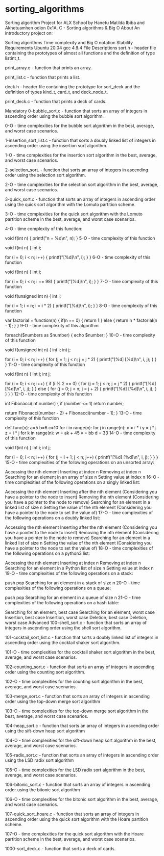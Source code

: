 # sorting_algorithms
Sorting algorithm Project for ALX School by Hanetu Matilda Ibiba and Akhetuamhen odion
0x1A. C - Sorting algorithms & Big O
About
An introductory project on:

Sorting algorithms Time complexity and Big O notation Stability Requirements Ubuntu 20.04 gcc 4.8.4 File Descriptions sort.h - header file containing the prototypes of almost all functions and the definition of type listint_t.

print_array.c - function that prints an array.

print_list.c - function that prints a list.

deck.h - header file containing the prototype for sort_deck and the definition of types kind_t, card_t, and deck_node_t.

print_deck.c - function that prints a deck of cards.

Mandatory 0-bubble_sort.c - function that sorts an array of integers in ascending order using the bubble sort algorithm.

0-O - time complexities for the bubble sort algorithm in the best, average, and worst case scenarios.

1-insertion_sort_list.c - function that sorts a doubly linked list of integers in ascending order using the insertion sort algorithm.

1-O - time complexities for the insertion sort algorithm in the best, average, and worst case scenarios.

2-selection_sort. - function that sorts an array of integers in ascending order using the selection sort algorithm.

2-O - time complexities for the selection sort algorithm in the best, average, and worst case scenarios.

3-quick_sort.c - function that sorts an array of integers in ascending order using the quick sort algorithm with the Lomuto partition scheme.

3-O - time complexities for the quick sort algorithm with the Lomuto partition scheme in the best, average, and worst case scenarios.

4-O - time complexity of this function:

void f(int n) { printf("n = %d\n", n); } 5-O - time complexity of this function

void f(int n) { int i;

for (i = 0; i < n; i++)
{
    printf("[%d]\n", i);
}
} 6-O - time complexity of this function

void f(int n) { int i;

for (i = 0; i < n; i += 98)
{
    printf("[%d]\n", i);
}
} 7-O - time complexity of this function

void f(unsigned int n) { int i;

for (i = 1; i < n; i = i * 2)
{
    printf("[%d]\n", i);
}
} 8-O - time complexity of this function

var factorial = function(n) { if(n == 0) { return 1 } else { return n * factorial(n - 1); } } 9-O - time complexity of this algorithm

foreach($numbers as $number) { echo $number; } 10-O - time complexity of this function

void f(unsigned int n) { int i; int j;

for (i = 0; i < n; i++)
{
    for (j = 1; j < n; j = j * 2)
    {
        printf("[%d] [%d]\n", i, j);
    }
}
} 11-O - time complexity of this function

void f(int n) { int i; int j;

for (i = 0; i < n; i++)
{
    if (i % 2 == 0)
    {
        for (j = 1; j < n; j = j * 2)
        {
            printf("[%d] [%d]\n", i, j);
        }
    }
    else
    {
        for (j = 0; j < n; j = j + 2)
        {
            printf("[%d] [%d]\n", i, j);
        }
    }
}
} 12-O - time complexity of this function

int Fibonacci(int number) { if (number <= 1) return number;

return Fibonacci(number - 2) + Fibonacci(number - 1);
} 13-O - time complexity of this function

def func(n): a=5 b=6 c=10 for i in range(n): for j in range(n): x = i * i y = j * j z = i * j for k in range(n): w = ak + 45 v = bb d = 33 14-O - time complexity of this function

void f(int n) { int i; int j;

 for (i = 0; i < n; i++)
 {
      for (j = i + 1; j < n; j++)
      {
           printf("[%d] [%d]\n", i, j);
      }
 }
} 15-O - time complexities of the following operations on an unsorted array:

Accessing the nth element Inserting at index n Removing at index n Searching for an element in an array of size n Setting value at index n 16-O - time complexities of the following operations on a singly linked list:

Accessing the nth element Inserting after the nth element (Considering you have a pointer to the node to insert) Removing the nth element (Considering you have a pointer to the node to remove) Searching for an element in a linked list of size n Setting the value of the nth element (Considering you have a pointer to the node to set the value of) 17-O - time complexities of the following operations on a doubly linked list:

Accessing the nth element Inserting after the nth element (Considering you have a pointer to the node to insert) Removing the nth element (Considering you have a pointer to the node to remove) Searching for an element in a linked list of size n Setting the value of the nth element (Considering you have a pointer to the node to set the value of) 18-O - time complexities of the following operations on a python3 list:

Accessing the nth element Inserting at index n Removing at index n Searching for an element in a Python list of size n Setting value at index n 19-O - time complexities of the following operations on a stack:

push pop Searching for an element in a stack of size n 20-O - time complexities of the following operations on a queue:

push pop Searching for an element in a queue of size n 21-O - time complexities of the following operations on a hash table:

Searching for an element, best case Searching for an element, worst case Insertion, best case Insertion, worst case Deletion, best case Deletion, worst case Advanced 100-shell_sort.c - function that sorts an array of integers in ascending order using the shell sort algorithm.

101-cocktail_sort_list.c - function that sorts a doubly linked list of integers in ascending order using the cocktail shaker sort algorithm.

101-O - time complexities for the cocktail shaker sort algorithm in the best, average, and worst case scenarios.

102-counting_sort.c - function that sorts an array of integers in ascending order using the counting sort algorithm.

102-O - time complexities for the counting sort algorithm in the best, average, and worst case scenarios.

103-merge_sort.c - function that sorts an array of integers in ascending order using the top-down merge sort algorithm

103-O - time complexities for the top-down merge sort algorithm in the best, average, and worst case scenarios.

104-heap_sort.c - function that sorts an array of integers in ascending order using the sift-down heap sort algorithm

104-O - time complexities for the sift-down heap sort algorithm in the best, average, and worst case scenarios.

105-radix_sort.c - function that sorts an array of integers in ascending order using the LSD radix sort algorithm

105-O - time complexities for the LSD radix sort algorithm in the best, average, and worst case scenarios.

106-bitonic_sort.c - function that sorts an array of integers in ascending order using the bitonic sort algorithm

106-O - time complexities for the bitonic sort algorithm in the best, average, and worst case scenarios.

107-quick_sort_hoare.c - function that sorts an array of integers in ascending order using the quick sort algorithm with the Hoare partition scheme.

107-O - time complexities for the quick sort algorithm with the Hoare partition scheme in the best, average, and worst case scenarios.

1000-sort_deck.c - function that sorts a deck of cards.

